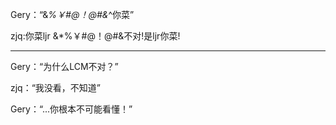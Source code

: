 Gery：“&*%￥#@！@#&*^你菜”

zjq:你菜ljr &*%￥#@！@#&不对!是ljr你菜!

---

Gery：“为什么LCM不对？”

zjq：“我没看，不知道”

Gery：“...你根本不可能看懂！”
